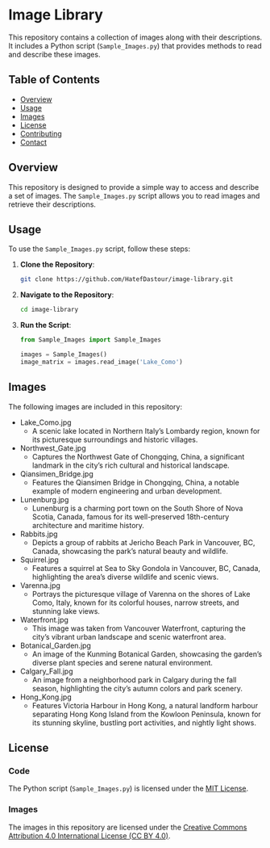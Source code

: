# Image Library

This repository contains a collection of images along with their descriptions. It includes a Python script (`Sample_Images.py`) that provides methods to read and describe these images.

## Table of Contents
- [Overview](#overview)
- [Usage](#usage)
- [Images](#images)
- [License](#license)
- [Contributing](#contributing)
- [Contact](#contact)

## Overview

This repository is designed to provide a simple way to access and describe a set of images. The `Sample_Images.py` script allows you to read images and retrieve their descriptions.

## Usage

To use the `Sample_Images.py` script, follow these steps:

1. **Clone the Repository**:
   ```bash
   git clone https://github.com/HatefDastour/image-library.git
   ```

2. **Navigate to the Repository**:
   ```bash
   cd image-library
   ```

3. **Run the Script**:
   ```python
   from Sample_Images import Sample_Images

   images = Sample_Images()
   image_matrix = images.read_image('Lake_Como')
   ```

## Images

The following images are included in this repository:

- Lake_Como.jpg
  - A scenic lake located in Northern Italy’s Lombardy region, known for its picturesque surroundings and historic villages.
- Northwest_Gate.jpg
  - Captures the Northwest Gate of Chongqing, China, a significant landmark in the city’s rich cultural and historical landscape.
- Qiansimen_Bridge.jpg
  - Features the Qiansimen Bridge in Chongqing, China, a notable example of modern engineering and urban development.
- Lunenburg.jpg
  - Lunenburg is a charming port town on the South Shore of Nova Scotia, Canada, famous for its well-preserved 18th-century architecture and maritime history.
- Rabbits.jpg
  - Depicts a group of rabbits at Jericho Beach Park in Vancouver, BC, Canada, showcasing the park’s natural beauty and wildlife.
- Squirrel.jpg
  - Features a squirrel at Sea to Sky Gondola in Vancouver, BC, Canada, highlighting the area’s diverse wildlife and scenic views.
- Varenna.jpg
  - Portrays the picturesque village of Varenna on the shores of Lake Como, Italy, known for its colorful houses, narrow streets, and stunning lake views.
- Waterfront.jpg
  - This image was taken from Vancouver Waterfront, capturing the city’s vibrant urban landscape and scenic waterfront area.
- Botanical_Garden.jpg
  - An image of the Kunming Botanical Garden, showcasing the garden’s diverse plant species and serene natural environment.
- Calgary_Fall.jpg
  - An image from a neighborhood park in Calgary during the fall season, highlighting the city’s autumn colors and park scenery.
- Hong_Kong.jpg
  - Features Victoria Harbour in Hong Kong, a natural landform harbour separating Hong Kong Island from the Kowloon Peninsula, known for its stunning skyline, bustling port activities, and nightly light shows.

## License

### Code
The Python script (`Sample_Images.py`) is licensed under the [MIT License](LICENSE).

### Images
The images in this repository are licensed under the [Creative Commons Attribution 4.0 International License (CC BY 4.0)][cc-by-4.0].

[cc-by-4.0]: https://creativecommons.org/licenses/by/4.0/
